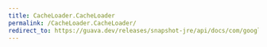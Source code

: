 ```yaml
---
title: CacheLoader.CacheLoader
permalink: /CacheLoader.CacheLoader/
redirect_to: https://guava.dev/releases/snapshot-jre/api/docs/com/google/common/cache/CacheLoader.html#CacheLoader--
---
```

